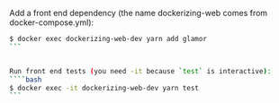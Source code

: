 
Add a front end dependency (the name dockerizing-web comes from docker-compose.yml):
````bash
$ docker exec dockerizing-web-dev yarn add glamor
```


Run front end tests (you need -it because `test` is interactive):
````bash
$ docker exec -it dockerizing-web-dev yarn test
```